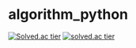 # algorithm_python
[![Solved.ac tier](http://mazassumnida.wtf/api/mini/generate_badge?boj=snoo_py)](https://solved.ac/profile/snoo_py)
[![solved.ac tier](http://mazassumnida.wtf/api/generate_badge?boj=snoo_py)](https://solved.ac/profile/snoo_py)
